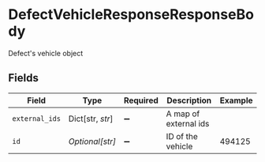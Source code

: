 # DefectVehicleResponseResponseBody

Defect's vehicle object


## Fields

| Field                 | Type                  | Required              | Description           | Example               |
| --------------------- | --------------------- | --------------------- | --------------------- | --------------------- |
| `external_ids`        | Dict[str, *str*]      | :heavy_minus_sign:    | A map of external ids |                       |
| `id`                  | *Optional[str]*       | :heavy_minus_sign:    | ID of the vehicle     | 494125                |